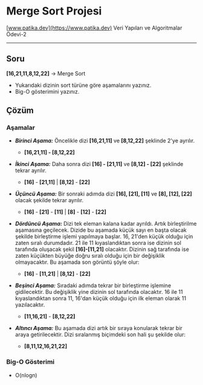 # Merge Sort Projesi
[www.patika.dev](https://www.patika.dev) Veri Yapıları ve Algoritmalar Ödevi-2

***
## Soru
**[16,21,11,8,12,22]** -> Merge Sort

* Yukarıdaki dizinin sort türüne göre aşamalarını yazınız.
* Big-O gösterimini yazınız.


## Çözüm

### Aşamalar
* ***Birinci Aşama:*** Öncelikle dizi **[16,21,11]** ve **[8,12,22]** şeklinde 2'ye ayrılır.

  * **[16,21,11] - [8,12,22]**

* ***İkinci Aşama:*** Daha sonra dizi **[16] - [21,11]** ve **[8,12] - [22]** şeklinde tekrar ayrılır.

  * **[16]** - **[21,11]** | **[8,12]** - **[22]**

* ***Üçüncü Aşama:*** Bir sonraki adımda dizi **[16], [21], [11]** ve **[8], [12], [22]** olacak şekilde tekrar ayrılır.

  * **[16]** - **[21]** - **[11]** | **[8]** - **[12]** - **[22]**

* ***Dördüncü Aşama:*** Dizi tek eleman kalana kadar ayrıldı. Artık birleştirilme aşamasına geçilecek. Dizide bu aşamada küçük sayı en başta olacak şekilde birleştirme işlemi yapılmaya başlar. 16, 21'den küçük olduğu için zaten sıralı durumdadır. 21 ile 11 kıyaslandıktan sonra ise dizinin sol tarafında oluşacak şekil **[16]-[11,21]** olacaktır. Dizinin sağ tarafında ise zaten küçükten büyüğe doğru sıralı olduğu için bir değişiklik olmayacaktır. Bu aşamada son görüntü şöyle olur:

  * **[16]** - **[11,21]** | **[8,12]** - **[22]**

* ***Beşinci Aşama:*** Sıradaki adımda tekrar bir birleştirme işlemine gidilecektir. Bu değişiklik yine dizinin sol tarafında olacaktır. 16 ile 11 kıyaslandıktan sonra 11, 16'dan küçük olduğu için ilk eleman olarak 11 yazılacaktır.

  * **[11,16,21]** - **[8,12,22]**

* ***Altıncı Aşama:*** Bu aşamada dizi artık bir sıraya konularak tekrar bir araya getirilecektir. Dizi sıralanmış biçimdeki son hali şu şekilde olur:

  * **[8,11,12,16,21,22]**

### Big-O Gösterimi
 * O(nlogn)
